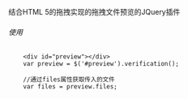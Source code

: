 结合HTML 5的拖拽实现的拖拽文件预览的JQuery插件

###### 使用
```
    <div id="preview"></div>
    var preview = $('#preview').verification();

    //通过files属性获取传入的文件
    var files = preview.files;

```

   